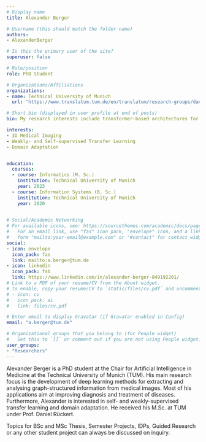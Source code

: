 ```yaml
---
# Display name
title: Alexander Berger

# Username (this should match the folder name)
authors:
- AlexanderBerger

# Is this the primary user of the site?
superuser: false

# Role/position
role: PhD Student

# Organizations/Affiliations
organizations:
- name: Technical University of Munich
  url: "https://www.translatum.tum.de/en/translatum/research-groups/daniel-rueckert-ai-in-healthcare-and-medicine/"

# Short bio (displayed in user profile at end of posts)
bio: My research interests include transformer-based architectures for 3D computer vision and (self-, weakly-) supervised transfer learning.

interests:
- 3D Medical Imaging
- Weakly- and Self-supervised Transfer Learning
- Domain Adaptation


education:
  courses:
  - course: Informatics (M. Sc.)
    institution: Technical University of Munich
    year: 2023
  - course: Information Systems (B. Sc.)
    institution: Technical University of Munich
    year: 2020

 
# Social/Academic Networking
# For available icons, see: https://sourcethemes.com/academic/docs/page-builder/#icons
#   For an email link, use "fas" icon pack, "envelope" icon, and a link in the
#   form "mailto:your-email@example.com" or "#contact" for contact widget.
social:
- icon: envelope
  icon_pack: fas
  link: mailto:a.berger@tum.de
- icon: linkedin
  icon_pack: fab
  link: https://www.linkedin.com/in/alexander-berger-849192201/
# Link to a PDF of your resume/CV from the About widget.
# To enable, copy your resume/CV to `static/files/cv.pdf` and uncomment the lines below.
# - icon: cv
#   icon_pack: ai
#   link: files/cv.pdf

# Enter email to display Gravatar (if Gravatar enabled in Config)
email: "a.berger@tum.de"

# Organizational groups that you belong to (for People widget)
#   Set this to `[]` or comment out if you are not using People widget.
user_groups:
- "Researchers"
---
```


Alexander Berger is a PhD student at the Chair for Artificial Intelligence in Medicine at the Technical University of Munich (TUM). His main research focus is the development of deep learning methods for extracting and analysing graph-structured information from medical images. Most of his applications aim at improving diagnosis and treatment of diseases. Furthermore, Alexander is interested in self- and weakly-supervised transfer learning and domain adaptation. He received his M.Sc. at TUM under Prof. Daniel Rückert.

Topics for BSc and MSc Thesis, Semester Projects, IDPs, Guided Research or any other student project can always be discussed on inquiry.